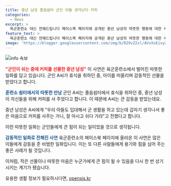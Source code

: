 ```yaml
---
title: 중년 남성 졸음쉼터 군인 아들 생각난다 커피
categories:
  - News
excerpt: >
  육군훈련소 대신 전해드립니다 페이스북 페이지에 공개된 중년 남성의 따뜻한 행동에 대한 사연이 화제다. 군대에서 휴식 중이던 장병 A씨에게 뜻밖의 선물을 건네준 이 중년 남성은 자신의 아들을 떠올리며 커피를 선물했다. 이에 감동받은 A씨는 군을 따뜻한 마음으로 바라봐주는 국군 부모님들에게 감사의 인사를 전했다. 이 따뜻한 사연은 많은 이들의 관심을 끌고 있다.
feature_text: >
  육군훈련소 대신 전해드립니다 페이스북 페이지에 공개된 중년 남성의 따뜻한 행동에 대한 사연이 화제다. 군대에서 휴식 중이던 장병 A씨에게 뜻밖의 선물을 건네준 이 중년 남성은 자신의 아들을 떠올리며 커피를 선물했다. 이에 감동받은 A씨는 군을 따뜻한 마음으로 바라봐주는 국군 부모님들에게 감사의 인사를 전했다. 이 따뜻한 사연은 많은 이들의 관심을 끌고 있다.
image: 'https://blogger.googleusercontent.com/img/b/R29vZ2xl/AVvXsEixyZcFfHzMRdzZMjFBmAUKJYCLCGyLL1o632UiGVXcaFdKo_bkvkuCioo0uUKlGfBVcT3P84aROyZIXSBEx3Aw5nCQ3pTgDom1WDC4m8eifvWiAmWEEVb4x6G_l8C0QH225ldMjyaFvpxGEBGNO37VmDTDMHGhJPq73UglMfDca1-0aw/s1600/blogspot.png'
---
```


<p><img src="https://blogger.googleusercontent.com/img/b/R29vZ2xl/AVvXsEixyZcFfHzMRdzZMjFBmAUKJYCLCGyLL1o632UiGVXcaFdKo_bkvkuCioo0uUKlGfBVcT3P84aROyZIXSBEx3Aw5nCQ3pTgDom1WDC4m8eifvWiAmWEEVb4x6G_l8C0QH225ldMjyaFvpxGEBGNO37VmDTDMHGhJPq73UglMfDca1-0aw/s1600/blogspot.png" alt="info 속보" /></p>

<p><b><span style="color: #ee2323;">"군인이 쉬는 중에 커피를 선물한 중년 남성"</span></b>
이 사연은 육군훈련소에서 벌어진 따뜻한 일화를 담고 있습니다. 군인 A씨가 휴식을 취하던 중, 아이를 떠올리며 감동적인 선물을 받았다고 합니다.</p>

<p data-ke-size="size16"></p>

<p><b><span style="color: #1a5490;">훈련소 쉼터에서의 따뜻한 만남</span></b>
군인 A씨는 졸음쉼터에서 휴식을 취하던 중, 중년 남성이 자신들을 위해 커피를 사 주었다고 합니다. 이 때문에 A씨는 큰 감동을 받았는데요.</p>

<p>중년 남성은 A씨에게 "우리 아들도 입대해서 군 생활을 하고 있는데 갑자기 생각나서 좋은 마음으로 커피를 사주는 거니, 잘 마시고 쉬다 가라"고 전했다고 합니다.</p>

<p>이런 따뜻한 일화는 군인들에게 큰 힘이 되는 일이었을 것으로 생각됩니다.</p>

<p data-ke-size="size16"></p>

<p><b><span style="color: #1a5490;">감동적인 일화로 전해진 사연</span></b>
육군훈련소의 페이스북 페이지에 올라온 이 사연은 많은 이들에게 감동을 준 비범한 일화입니다. 이는 또 다른 사람들에게 용기와 힘을 심어 주는 좋은 사례가 될 것입니다.</p>

<p>이처럼, 작은 선물이나 따뜻한 마음은 누군가에게 큰 힘이 될 수 있음을 다시 한 번 상기시키는 계기가 됐습니다.</p>

<p data-ke-size="size16"></p>
유용한 생활 정보가 필요하시다면, <a href="https://opensis.kr" rel="dofollow">opensis.kr</a>


